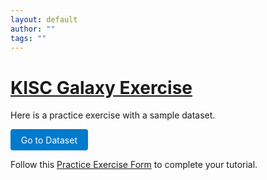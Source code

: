 ```yaml
---
layout: default
author: ""
tags: ""
---
```


<h1><a href="https://docs.google.com/forms/d/1o26asto6m69AuQTWfxkiZVWHyDIewv-BwBfCanJ17yA/edit" target="_blank">KISC Galaxy Exercise</a></h1>

<!-- excerpt start -->
Here is a practice exercise with a sample dataset.

<p>
  <a href="https://wustl.box.com/s/u9cry9q5kaiv25ws3p8bfybqa7ny57ek" class="button" style="display:inline-block; padding: 0.6em 1.2em; background: #007ACC; color: white; text-decoration: none; border-radius: 4px;">
    Go to Dataset
  </a>
</p>
<!-- excerpt end -->

Follow this <a href="https://docs.google.com/forms/d/1o26asto6m69AuQTWfxkiZVWHyDIewv-BwBfCanJ17yA/edit">Practice Exercise Form</a> to complete your tutorial.
